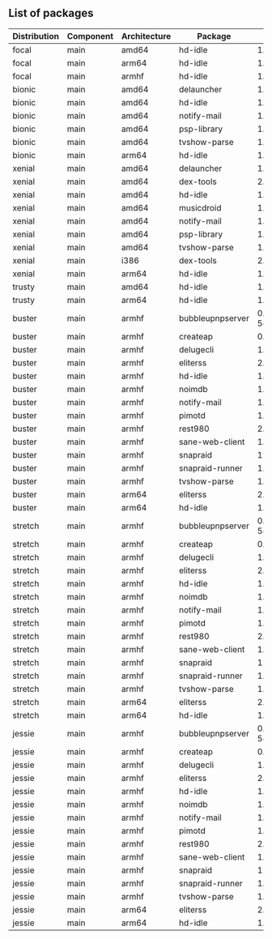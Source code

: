 ## List of packages

| Distribution | Component | Architecture | Package | Version |
| ------------ | ------ | -------- | ------- | ------- |
|focal|main|amd64|hd-idle|1.10|
|focal|main|arm64|hd-idle|1.10|
|focal|main|armhf|hd-idle|1.10|
|bionic|main|amd64|delauncher|1.5.0|
|bionic|main|amd64|hd-idle|1.10|
|bionic|main|amd64|notify-mail|1.2.2|
|bionic|main|amd64|psp-library|1.4.0|
|bionic|main|amd64|tvshow-parse|1.15.0|
|bionic|main|arm64|hd-idle|1.10|
|xenial|main|amd64|delauncher|1.5.0|
|xenial|main|amd64|dex-tools|2.0-ado1|
|xenial|main|amd64|hd-idle|1.10|
|xenial|main|amd64|musicdroid|1.6.1|
|xenial|main|amd64|notify-mail|1.2.2|
|xenial|main|amd64|psp-library|1.4.0|
|xenial|main|amd64|tvshow-parse|1.15.0|
|xenial|main|i386|dex-tools|2.0-ado1|
|xenial|main|arm64|hd-idle|1.10|
|trusty|main|amd64|hd-idle|1.10|
|trusty|main|arm64|hd-idle|1.10|
|buster|main|armhf|bubbleupnpserver|0.9-5~ado4|
|buster|main|armhf|createap|0.4.6~ado4|
|buster|main|armhf|delugecli|1.4.2|
|buster|main|armhf|eliterss|2.25.0|
|buster|main|armhf|hd-idle|1.10|
|buster|main|armhf|noimdb|1.1.0|
|buster|main|armhf|notify-mail|1.2.2|
|buster|main|armhf|pimotd|1.2.0|
|buster|main|armhf|rest980|2.1.0~ado2|
|buster|main|armhf|sane-web-client|1.1|
|buster|main|armhf|snapraid|11.3-1|
|buster|main|armhf|snapraid-runner|1.1.0|
|buster|main|armhf|tvshow-parse|1.15.0|
|buster|main|arm64|eliterss|2.25.0|
|buster|main|arm64|hd-idle|1.10|
|stretch|main|armhf|bubbleupnpserver|0.9-5~ado4|
|stretch|main|armhf|createap|0.4.6~ado4|
|stretch|main|armhf|delugecli|1.4.2|
|stretch|main|armhf|eliterss|2.25.0|
|stretch|main|armhf|hd-idle|1.10|
|stretch|main|armhf|noimdb|1.1.0|
|stretch|main|armhf|notify-mail|1.2.2|
|stretch|main|armhf|pimotd|1.2.0|
|stretch|main|armhf|rest980|2.1.0~ado2|
|stretch|main|armhf|sane-web-client|1.1|
|stretch|main|armhf|snapraid|11.3-1|
|stretch|main|armhf|snapraid-runner|1.1.0|
|stretch|main|armhf|tvshow-parse|1.15.0|
|stretch|main|arm64|eliterss|2.25.0|
|stretch|main|arm64|hd-idle|1.10|
|jessie|main|armhf|bubbleupnpserver|0.9-5~ado4|
|jessie|main|armhf|createap|0.4.6~ado4|
|jessie|main|armhf|delugecli|1.4.2|
|jessie|main|armhf|eliterss|2.25.0|
|jessie|main|armhf|hd-idle|1.10|
|jessie|main|armhf|noimdb|1.1.0|
|jessie|main|armhf|notify-mail|1.2.2|
|jessie|main|armhf|pimotd|1.2.0|
|jessie|main|armhf|rest980|2.1.0~ado2|
|jessie|main|armhf|sane-web-client|1.1|
|jessie|main|armhf|snapraid|11.3-1|
|jessie|main|armhf|snapraid-runner|1.1.0|
|jessie|main|armhf|tvshow-parse|1.15.0|
|jessie|main|arm64|eliterss|2.25.0|
|jessie|main|arm64|hd-idle|1.10|
